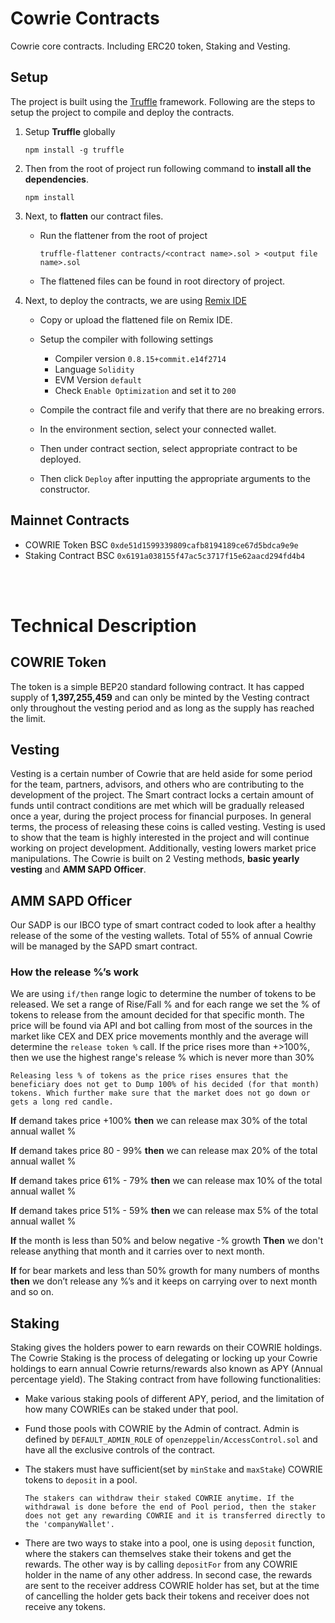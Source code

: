 # Cowrie Contracts
Cowrie core contracts. Including ERC20 token, Staking and Vesting.

## Setup
The project is built using the [Truffle](https://trufflesuite.com/docs/truffle/) framework. Following are the steps to setup the project to compile and deploy the contracts.

1. Setup **Truffle** globally

    `npm install -g truffle`

2. Then from the root of project run following command to **install all the dependencies**.

    `npm install`

3. Next, to **flatten** our contract files.
    
    -  Run the flattener from the root of project
    
        `truffle-flattener contracts/<contract name>.sol > <output file name>.sol`
    
    - The flattened files can be found in root directory of project.

4. Next, to deploy the contracts, we are using [Remix IDE](https://remix.ethereum.org/)
    
    - Copy or upload the flattened file on Remix IDE.

    - Setup the compiler with following settings

        - Compiler version `0.8.15+commit.e14f2714`
        - Language `Solidity`
        - EVM Version `default`
        - Check `Enable Optimization` and set it to `200`

    - Compile the contract file and verify that there are no breaking errors.

    - In the environment section, select your connected wallet.

    - Then under contract section, select appropriate contract to be deployed.

    - Then click `Deploy` after inputting the appropriate arguments to the constructor.

## Mainnet Contracts
- COWRIE Token BSC `0xde51d1599339809cafb8194189ce67d5bdca9e9e`
- Staking Contract BSC `0x6191a038155f47ac5c3717f15e62aacd294fd4b4`

<br></br>

# Technical Description

## COWRIE Token
The token is a simple BEP20 standard following contract. It has capped supply of **1,397,255,459** and can only be minted by the Vesting contract only throughout the vesting period and as long as the supply has reached the limit.

## Vesting
Vesting is a certain number of Cowrie that are held aside for some period for the team, partners, advisors, and others who are contributing to the development of the project. 
The Smart contract locks a certain amount of funds until contract conditions are met which will be gradually released once a year, during the project process for financial purposes. In general terms, the process of releasing these coins is called vesting. 
Vesting is used to show that the team is highly interested in the project and will continue working on project development. 
Additionally, vesting lowers market price manipulations.
The Cowrie is built on 2 Vesting methods, **basic yearly vesting** and **AMM SAPD Officer**.

## AMM SAPD Officer

Our SADP is our IBCO type of smart contract coded to look after a healthy release of the some of the vesting wallets.
Total of 55% of annual Cowrie will be managed by the SAPD smart contract.

### How the release %’s work 
We are using `if/then` range logic to determine the number of tokens to be released. 
We set a range of Rise/Fall % and for each range we set the % of tokens to release from the amount decided for that specific month.
The price will be found via API and bot calling from most of the sources in the market like CEX and DEX price movements monthly and the average will determine the `release token %` call.
If the price rises more than +>100%, then we use the highest range's release % which is never more than 30%

    Releasing less % of tokens as the price rises ensures that the beneficiary does not get to Dump 100% of his decided (for that month) tokens. Which further make sure that the market does not go down or gets a long red candle.

**If** demand takes price 
+100% 
**then** we can release max 30% of the total annual wallet %

**If** demand takes price 
80 - 99% 
**then** we can release max 20% of the total annual wallet %

**If** demand takes price 
61% - 79%
**then** we can release max 10% of the total annual wallet %

**If** demand takes price 
51% - 59%
**then** we can release max 5% of the total annual wallet %

**If** the month is less than 50% and below negative -% growth
**Then** we don't release anything that month and it carries over to next month.

**If** for bear markets and less than 50% growth for many numbers of months 
**then** we don’t release any %’s and it keeps on carrying over to next month and so on.

## Staking
Staking gives the holders power to earn rewards on their COWRIE holdings. The Cowrie Staking is the process of delegating or locking up your Cowrie holdings to earn annual Cowrie returns/rewards also known as APY (Annual percentage yield).
The Staking contract from have following functionalities:

- Make various staking pools of different APY, period, and the limitation of how many COWRIEs can be staked under that pool.
- Fund those pools with COWRIE by the Admin of contract. Admin is defined by `DEFAULT_ADMIN_ROLE` of `openzeppelin/AccessControl.sol` and have all the exclusive controls of the contract.
- The stakers must have sufficient(set by `minStake` and `maxStake`) COWRIE tokens to `deposit` in a pool.

      The stakers can withdraw their staked COWRIE anytime. If the withdrawal is done before the end of Pool period, then the staker does not get any rewarding COWRIE and it is transferred directly to the 'companyWallet'.

- There are two ways to stake into a pool, one is using `deposit` function, where the stakers can themselves stake their tokens and get the rewards.
The other way is by calling `depositFor` from any COWRIE holder in the name of any other address. In second case, the rewards are sent to the receiver address COWRIE holder has set, but at the time of cancelling the holder gets back their tokens and receiver does not receive any tokens.